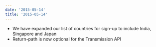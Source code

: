 ```yaml
---
date: '2015-05-14'
title: '2015-05-14'
---
```


* We have expanded our list of countries for sign-up to include India, Singapore and Japan
* Return-path is now optional for the Transmission API


